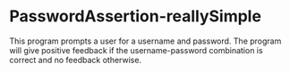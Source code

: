 # PasswordAssertion-reallySimple
This program prompts a user for a username and password. The program will give positive feedback if the username-password combination is correct and no feedback otherwise.
